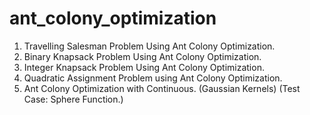 # ant_colony_optimization

1. Travelling Salesman Problem Using Ant Colony Optimization. 
2. Binary Knapsack Problem Using Ant Colony Optimization. 
3. Integer Knapsack Problem Using Ant Colony Optimization. 
4. Quadratic Assignment Problem using Ant Colony Optimization. 
5. Ant Colony Optimization with Continuous. (Gaussian Kernels) (Test Case: Sphere Function.)
